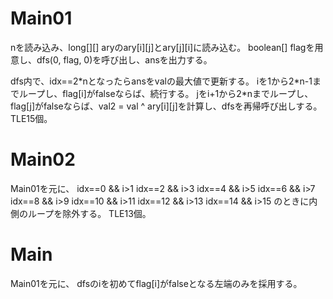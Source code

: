 # Main01
nを読み込み、long[][] aryのary\[i\]\[j\]とary\[j\]\[i\]に読み込む。
boolean[] flagを用意し、dfs(0, flag, 0)を呼び出し、ansを出力する。

dfs内で、idx==2*nとなったらansをvalの最大値で更新する。
iを1から2\*n-1までループし、flag\[i\]がfalseならば、続行する。
jをi+1から2\*nまでループし、flag\[j\]がfalseならば、val2 = val ^ ary[i][j]を計算し、dfsを再帰呼び出しする。
TLE15個。

# Main02
Main01を元に、
idx==0 && i>1
idx==2 && i>3
idx==4 && i>5
idx==6 && i>7
idx==8 && i>9
idx==10 && i>11
idx==12 && i>13
idx==14 && i>15
のときに内側のループを除外する。
TLE13個。

# Main
Main01を元に、
dfsのiを初めてflag\[i\]がfalseとなる左端のみを採用する。

